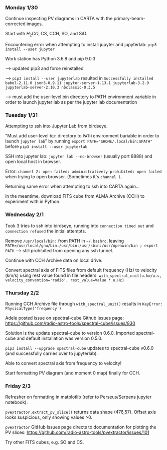 ### Monday 1/30

Continue inspecting PV diagrams in CARTA with the primary-beam-corrected images.

Start with $H_2CO$, CS, CCH, SO, and SiO.

Encountering error when attempting to install jupyter and jupyterlab: `pip3 install --user jupyter`

Work station has Python 3.6.8 and pip 9.0.3

--> updated pip3 and force reinstalled

--> `pip3 install --user jupyterlab` resulted in `Successfully installed babel-2.11.0 json5-0.9.11 jupyter-server-1.13.1 jupyterlab-3.2.9 jupyterlab-server-2.10.3 nbclassic-0.3.5`

--> must add the user-level bin directory to PATH environment variable in order to launch jupyter lab as per the jupyter lab documentation 


### Tuesday 1/31

Attempting to ssh into Jupyter Lab from birdseye.

"Must add user-level `bin` directory to `PATH` environment bariable in order to launch `jupyter lab`" by running `export PATH="$HOME/.local/bin:$PATH"` before `pip3 install --user jupyterlab`

SSH into jupyter lab: `jupyter lab --no-browser` (usually port 8888) and open local host in browser.

Error: `channel 2: open failed: administratively prohibited: open failed` when trying to open browser. (Sometimes it's `channel 1`.

Returning same error when attempting to ssh into CARTA again... 

In the meantime, download FITS cube from ALMA Archive (CCH) to experiment with in Python.


### Wednesday 2/1

Took 3 tries to ssh into birdseye, running into `connection timed out` and `connection refused` the initial attempts.

Remove `/usr/local/bin:` from PATH in `~/.bashrc`, leaving `PATH=/usr/local/gnu/bin:/usr/bin:/usr/sbin:/usr/openwin/bin ; export PATH` --> still prohibited from opening any ssh tunnel.

Continue with CCH Archive data on local drive.

Convert spectral axis of FITS files from default frequency (Hz) to velocity (km/s) using rest value found in file headers: `with_spectral_unit(u.km/u.s, velocity_convention='radio', rest_value=Value * u.Hz)`

### Thursday 2/2

Running CCH Archive file through `with_spectral_unit()` results in `KeyError: PhysicalType('frequency')`

Adele posted issue on spectral-cube Github Issues page: https://github.com/radio-astro-tools/spectral-cube/issues/830

Solution is the update spectral-cube to version 0.6.0. Imported spectral-cube and default installation was version 0.5.0.

`pip3 install --upgrade spectral-cube` updates to spectral-cube v0.6.0 (and successfully carries over to jupyterlab).

Able to convert spectral axis from frequency to velocity! 

Start formatting PV diagram (and moment 0 map) finally for CCH.


### Friday 2/3 

Refresher on formatting in matplotlib (refer to Perseus/Serpens jupyter notebook). 

`pvextractor.extract_pv_slice()` returns data shape (476,57). Offset axis looks suspicious, only showing values >0. 

`pvextractor` GitHub Issues page directs to documentation for plotting the PV slices: https://github.com/radio-astro-tools/pvextractor/issues/101 

Try other FITS cubes, e.g. SO and CS. 
